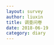 ```yaml
---
layout: survey
author: liuxin
title: 调查问卷 
date: 2018-06-19
category: diary
---
```


<script type='text/javascript' src='https://www.wjx.cn/handler/jqemed.ashx?activity=25254053&width=760&source=iframe'></script>